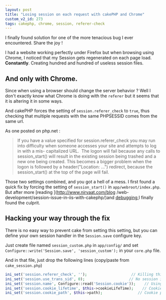 ```yaml
---
layout: post
title: "Losing session on each request with cakePHP and Chrome"
custom_v2_id: 273
tags: cakephp, chrome, session, referer-check
---
```


I finally found solution for one of the more tenacious bug I ever encountered.
Share the joy !

I had a website working perfectly under Firefox but when browsing using
Chrome, I noticed that my Session gets regenerated on each page load.
**Constantly**. Creating hundred and hundred of useless session files.

## And only with Chrome.

Since when using a browser should change the server behavior ? Well I don't
exactly know what Chrome is doing with the `referer` but it seems that it is
altering it in some ways.

And cakePHP forces the setting of `session.referer_check` to `true`, thus
checking that multiple requests with the same PHPSESSID comes from the same
url.

As one posted on php.net :

> If you have a value specified for session.referer_check you may run into
difficulty when someone accesses your site and attempts to log in with a mis-
capitalized URL.  The logon will fail because any calls to session_start()
will result in the existing session being trashed and a new one being created.
This becomes a bigger problem when the logon is followed by a
header("Location: ...") redirect, because the session_start() at the top of
the page will fail.

Those two settings combined, and you got a hell of a mess. I first found a
quick fix by forcing the setting of `session_start()` in
`app/webroot/index.php`. But after more [reading ](http://www.nirvaat.com/blog
/web-development/session-issue-in-iis-with-cakephp/)and [debugging
](http://freetofeel.com/page15/)I finally found the culprit.

## Hacking your way through the fix

There is no easy way to prevent cake from setting this setting, but you can
define your own session handler in the `Session.save` configure key.

Just create file named `session_custom.php` in `app/config/` and set
`Configure::write('Session.save', 'session_custom');` in your `core.php` file.

And in that file, just drop the following lines (copy/paste from
`cake_session.php`)

```php
ini_set('session.referer_check', '');                    // Killing this f***ing config that was causing so much trouble with Chrome
ini_set('session.use_trans_sid', 0);                    // No session id in url
ini_set('session.name', Configure::read('Session.cookie'));    // Using custom cookie name instead of PHPSESSID
ini_set('session.cookie_lifetime', $this->cookieLifeTime);    // Cookie like time, depending on security level
ini_set('session.cookie_path', $this->path);                // Cookie path
```

